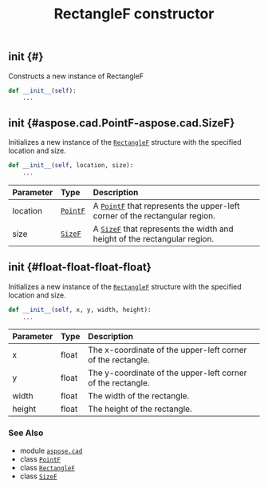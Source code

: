 ﻿---
title: RectangleF constructor
second_title: Aspose.CAD for Python via .NET API References
description: 
type: docs
weight: 10
url: /aspose.cad/rectanglef/__init__/
is_root: false
---

## __init__ {#}

Constructs a new instance of RectangleF



```python
def __init__(self):
    ...
```




## __init__ {#aspose.cad.PointF-aspose.cad.SizeF}

Initializes a new instance of the [`RectangleF`](/cad/python-net/aspose.cad/rectanglef) structure with the specified location and size.



```python
def __init__(self, location, size):
    ...
```


| Parameter | Type | Description |
| :- | :- | :- |
| location | [`PointF`](/cad/python-net/aspose.cad/pointf) | A [`PointF`](/cad/python-net/aspose.cad/pointf) that represents the upper-left corner of the rectangular region. |
| size | [`SizeF`](/cad/python-net/aspose.cad/sizef) | A [`SizeF`](/cad/python-net/aspose.cad/sizef) that represents the width and height of the rectangular region. |


## __init__ {#float-float-float-float}

Initializes a new instance of the [`RectangleF`](/cad/python-net/aspose.cad/rectanglef) structure with the specified location and size.



```python
def __init__(self, x, y, width, height):
    ...
```


| Parameter | Type | Description |
| :- | :- | :- |
| x | float | The x-coordinate of the upper-left corner of the rectangle. |
| y | float | The y-coordinate of the upper-left corner of the rectangle. |
| width | float | The width of the rectangle. |
| height | float | The height of the rectangle. |



### See Also
* module [`aspose.cad`](../../)
* class [`PointF`](/cad/python-net/aspose.cad/pointf)
* class [`RectangleF`](/cad/python-net/aspose.cad/rectanglef)
* class [`SizeF`](/cad/python-net/aspose.cad/sizef)
